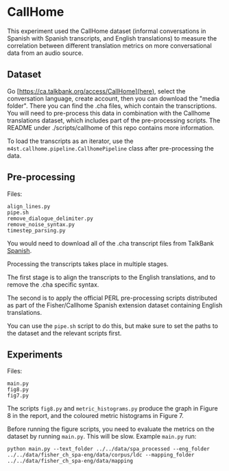 # CallHome

This experiment used the CallHome dataset (informal conversations in Spanish with Spanish transcripts, and English translations) to measure the correlation between different translation metrics on more conversational data from an audio source.

## Dataset

Go [https://ca.talkbank.org/access/CallHome](here), select the conversation language, create account, then you can download the "media folder". There you can find the .cha files, which contain the transcriptions. You will need to pre-process this data in combination with the Callhome translations dataset, which includes part of the pre-processing scripts. The README under ./scripts/callhome of this repo contains more information.

To load the transcripts as an iterator, use the `m4st.callhome.pipeline.CallhomePipeline` class after pre-processing the data.

## Pre-processing

Files:

```
align_lines.py
pipe.sh
remove_dialogue_delimiter.py
remove_noise_syntax.py
timestep_parsing.py
```

You would need to download all of the .cha transcript files from TalkBank [Spanish](https://ca.talkbank.org/access/CallHome/spa.html).

Processing the transcripts takes place in multiple stages.

The first stage is to align the transcripts to the English translations, and to remove the .cha specific syntax.

The second is to apply the official PERL pre-processing scripts distributed as part of the Fisher/Callhome Spanish extension dataset containing English translations.

You can use the ```pipe.sh``` script to do this, but make sure to set the paths to the dataset and the relevant scripts first.

## Experiments

Files:

```
main.py
fig8.py
fig7.py
```

The scripts ```fig8.py``` and ```metric_histograms.py``` produce the graph in Figure 8 in the report, and the coloured metric histograms in Figure 7.

Before running the figure scripts, you need to evaluate the metrics on the dataset by running ```main.py```. This will be slow. Example ```main.py``` run:

```
python main.py --text_folder ../../data/spa_processed --eng_folder ../../data/fisher_ch_spa-eng/data/corpus/ldc --mapping_folder ../../data/fisher_ch_spa-eng/data/mapping
```
